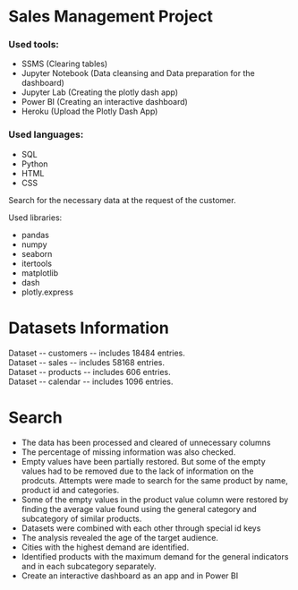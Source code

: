 # Sales Management Project

### Used tools:
  - SSMS (Clearing tables)
  - Jupyter Notebook (Data cleansing and Data preparation for the dashboard)
  - Jupyter Lab (Creating the plotly dash app)
  - Power BI (Creating an interactive dashboard)
  - Heroku (Upload the Plotly Dash App)

### Used languages:
  - SQL
  - Python
  - HTML
  - CSS 

Search for the necessary data at the request of the customer.

Used libraries:
  - pandas
  - numpy
  - seaborn
  - itertools
  - matplotlib
  - dash
  - plotly.express

# Datasets Information

Dataset -- customers -- includes 18484 entries.
<br />
Dataset -- sales -- includes 58168 entries.
<br />
Dataset -- products -- includes 606 entries.
<br />
Dataset -- calendar -- includes 1096 entries.

# Search

  - The data has been processed and cleared of unnecessary columns
  - The percentage of missing information was also checked.
  - Empty values have been partially restored. But some of the empty values had to be removed due to the lack of information on the prodcuts. Attempts were made to search for the same product by name, product id and categories.
  - Some of the empty values in the product value column were restored by finding the average value found using the general category and subcategory of similar products.
  - Datasets were combined with each other through special id keys
  - The analysis revealed the age of the target audience.
  - Cities with the highest demand are identified.
  - Identified products with the maximum demand for the general indicators and in each subcategory separately.
  - Create an interactive dashboard as an app and in Power BI
